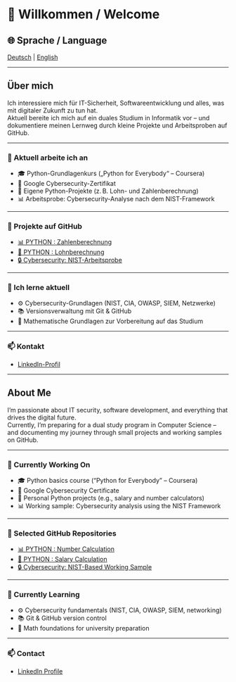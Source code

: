 # 👋 Willkommen / Welcome

## 🌐 Sprache / Language
[Deutsch](#-über-mich) | [English](#-about-me)

---

## Über mich

Ich interessiere mich für IT-Sicherheit, Softwareentwicklung und alles, was mit digitaler Zukunft zu tun hat.  
Aktuell bereite ich mich auf ein duales Studium in Informatik vor – und dokumentiere meinen Lernweg durch kleine Projekte und Arbeitsproben auf GitHub.

---

### 🔧 Aktuell arbeite ich an

- 🎓 Python-Grundlagenkurs („Python for Everybody“ – Coursera)
- 🔐 Google Cybersecurity-Zertifikat
- 🧮 Eigene Python-Projekte (z. B. Lohn- und Zahlenberechnung)
- 📊 Arbeitsprobe: Cybersecurity-Analyse nach dem NIST-Framework

---

### 📁 Projekte auf GitHub

- [📊 PYTHON : Zahlenberechnung](https://github.com/mauricezilian/zahlenberechnung)
- [💼 PYTHON : Lohnberechnung](https://github.com/mauricezilian/lohnberechnung)
- [🔒 Cybersecurity: NIST-Arbeitsprobe](https://github.com/mauricezilian/Arbeitsprobe_Cybersecurity_NIST)

---

### 🌱 Ich lerne aktuell

- ⚙️ Cybersecurity-Grundlagen (NIST, CIA, OWASP, SIEM, Netzwerke)
- 📚 Versionsverwaltung mit Git & GitHub
- 📐 Mathematische Grundlagen zur Vorbereitung auf das Studium

---

### 📫 Kontakt

- [LinkedIn-Profil](https://linkedin.com/in/mauricezilian)

---

## About Me

I’m passionate about IT security, software development, and everything that drives the digital future.  
Currently, I’m preparing for a dual study program in Computer Science – and documenting my journey through small projects and working samples on GitHub.

---

### 🔧 Currently Working On

- 🎓 Python basics course (“Python for Everybody” – Coursera)
- 🔐 Google Cybersecurity Certificate
- 🧮 Personal Python projects (e.g., salary and number calculators)
- 📊 Working sample: Cybersecurity analysis using the NIST Framework

---

### 📁 Selected GitHub Repositories

- [📊 PYTHON : Number Calculation](https://github.com/mauricezilian/zahlenberechnung)
- [💼 PYTHON : Salary Calculation](https://github.com/mauricezilian/lohnberechnung)
- [🔒 Cybersecurity: NIST-Based Working Sample](https://github.com/mauricezilian/Arbeitsprobe_Cybersecurity_NIST)

---

### 🌱 Currently Learning

- ⚙️ Cybersecurity fundamentals (NIST, CIA, OWASP, SIEM, networking)
- 📚 Git & GitHub version control
- 📐 Math foundations for university preparation

---

### 📫 Contact

- [LinkedIn Profile](https://linkedin.com/in/mauricezilian)

